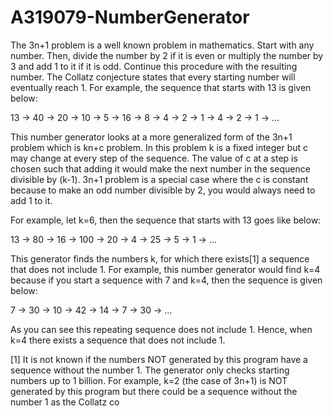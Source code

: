 # A319079-NumberGenerator
The 3n+1 problem is a well known problem in mathematics. Start with any number. Then, divide the number by 2 if it is even or multiply the number by 3 and add 1 to it if it is odd. Continue this procedure with the resulting number. The Collatz conjecture states that every starting number will eventually reach 1. For example, the sequence that starts with 13 is given below:

13 -> 40 -> 20 -> 10 -> 5 -> 16 -> 8 -> 4 -> 2 -> 1 -> 4 -> 2 -> 1 -> ...

This number generator looks at a more generalized form of the 3n+1 problem which is kn+c problem. In this problem k is a fixed integer but c may change at every step of the sequence. The value of c at a step is chosen such that adding it would make the next number in the sequence divisible by (k-1). 3n+1 problem is a special case where the c is constant because to make an odd number divisible by 2, you would always need to add 1 to it.

For example, let k=6, then the sequence that starts with 13 goes like below:

13 -> 80 -> 16 -> 100 -> 20 -> 4 -> 25 -> 5 -> 1 -> ...

This generator finds the numbers k, for which there exists[1] a sequence that does not include 1. For example, this number generator would find k=4 because if you start a sequence with 7 and k=4, then the sequence is given below:

7 -> 30 -> 10 -> 42 -> 14 -> 7 -> 30 -> ...

As you can see this repeating sequence does not include 1. Hence, when k=4 there exists a sequence that does not include 1.

[1] It is not known if the numbers NOT generated by this program have a sequence without the number 1. The generator only checks starting numbers up to 1 billion. For example, k=2 (the case of 3n+1) is NOT generated by this program but there could be a sequence without the number 1 as the Collatz co
